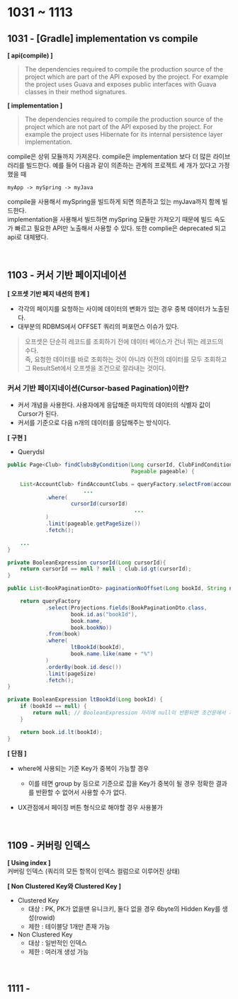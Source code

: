 # 1031 ~ 1113

## 1031 - [Gradle] implementation vs compile
**[ api(compile) ]**
>The dependencies required to compile the production source of the project which are part of the API exposed by the project. For example the project uses Guava and exposes public interfaces with Guava classes in their method signatures.

**[ implementation ]**
> The dependencies required to compile the production source of the project which are not part of the API exposed by the project. For example the project uses Hibernate for its internal persistence layer implementation.

compile은 상위 모듈까지 가져온다. compile은 implementation 보다 더 많은 라이브러리를 빌드한다. 예를 들어 다음과 같이 의존하는 관계의 프로젝트 세 개가 있다고 가정했을 때
```text
myApp -> mySpring -> myJava
```
compile을 사용해서 mySpring을 빌드하게 되면 의존하고 있는 myJava까지 함께 빌드한다.  
implementation을 사용해서 빌드하면 mySpring 모듈만 가져오기 때문에 빌드 속도가 빠르고 필요한 API만 노출해서 사용할 수 있다. 또한 complie은 deprecated 되고 api로 대체됐다.

<br>

## 1103 - 커서 기반 페이지네이션
**[ 오프셋 기반 페지 네션의 한계 ]**
- 각각의 페이지를 요청하는 사이에 데이터의 변화가 있는 경우 중복 데이터가 노출된다.
- 대부분의 RDBMS에서 OFFSET 쿼리의 퍼포먼스 이슈가 있다.
> 오프셋은 단순히 레코드를 조회하기 전에 데이터 베이스가 건너 뛰는 레코드의 수다.  
> 즉, 요청한 데이터를 바로 조회하는 것이 아니라 이전의 데이터를 모두 조회하고 그 ResultSet에서 오프셋을 조건으로 잘라내는 것이다.

### 커서 기반 페이지네이션(Cursor-based Pagination)이란?
- 커서 개념을 사용한다. 사용자에게 응답해준 마지막의 데이터의 식별자 값이 Cursor가 된다.
- 커서를 기준으로 다음 n개의 데이터를 응답해주는 방식이다.

**[ 구현 ]**
- Querydsl
```java
public Page<Club> findClubsByCondition(Long cursorId, ClubFindCondition condition, Account loginAccount,
                                       Pageable pageable) {

    List<AccountClub> findAccountClubs = queryFactory.selectFrom(accountClub)
						...
            .where(
                    cursorId(cursorId)
										...
            )
            .limit(pageable.getPageSize())
            .fetch();

    ...
}

private BooleanExpression cursorId(Long cursorId){
    return cursorId == null ? null : club.id.gt(cursorId);
}
```

```java
public List<BookPaginationDto> paginationNoOffset(Long bookId, String name, int pageSize) {

    return queryFactory
            .select(Projections.fields(BookPaginationDto.class,
                    book.id.as("bookId"),
                    book.name,
                    book.bookNo))
            .from(book)
            .where(
                    ltBookId(bookId),
                    book.name.like(name + "%")
            )
            .orderBy(book.id.desc())
            .limit(pageSize)
            .fetch();
}

private BooleanExpression ltBookId(Long bookId) {
    if (bookId == null) {
        return null; // BooleanExpression 자리에 null이 반환되면 조건문에서 자동으로 제거된다
    }

    return book.id.lt(bookId);
}
```

**[ 단점 ]**
- where에 사용되는 기준 Key가 중복이 가능할 경우
	- 이를 테면 group by 등으로 기준으로 잡을 Key가 중복이 될 경우 정확한 결과를 반환할 수 없어서 사용할 수가 없다.

- UX관점에서 페이징 버튼 형식으로 해야할 경우 사용불가

<br>

## 1109 - 커버링 인덱스
**[ Using index ]**  
커버링 인덱스 (쿼리의 모든 항목이 인덱스 컬럼으로 이루어진 상태)

**[ Non Clustered Key와 Clustered Key ]**  
- Clustered Key 
    - 대상 : PK, PK가 없을땐 유니크키, 둘다 없을 경우 6byte의 Hidden Key를 생성(rowid)
    - 제한 : 테이블당 1개만 존재 가능
- Non Clustered Key
    - 대상 : 일반적인 인덱스
    - 제한 : 여러개 생성 가능

<br>

## 1111 - 
